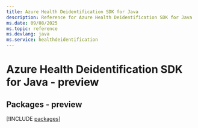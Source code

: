 ```yaml
---
title: Azure Health Deidentification SDK for Java
description: Reference for Azure Health Deidentification SDK for Java
ms.date: 09/08/2025
ms.topic: reference
ms.devlang: java
ms.service: healthdeidentification
---
```

# Azure Health Deidentification SDK for Java - preview
## Packages - preview
[!INCLUDE [packages](health-deidentification-index.md)]